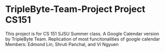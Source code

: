 # TripleByte-Team-Project Project CS151
This project is for CS 151 SJSU Summer class. A Google Calendar version by TripleByte Team.
Replication of most funcitonalities of google calendar  
Members: Edmond Lin, Shruti Panchal, and Vi Ngyuen

